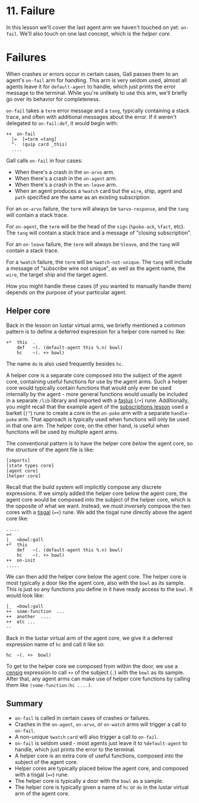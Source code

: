 # 11. Failure

In this lesson we'll cover the last agent arm we haven't touched on yet: `on-fail`. We'll also touch on one last concept, which is the _helper core_.

# Failures

When crashes or errors occur in certain cases, Gall passes them to an agent's `on-fail` arm for handling. This arm is very seldom used, almost all agents leave it for `default-agent` to handle, which just prints the error message to the terminal. While you're unlikely to use this arm, we'll briefly go over its behavior for completeness.

`on-fail` takes a `term` error message and a `tang`, typically containing a stack trace, and often with additional messages about the error. If it weren't delegated to `on-fail:def`, it would begin with:

```hoon
++  on-fail
  |=  [=term =tang]
  ^-  (quip card _this)
  ....
```

Gall calls `on-fail` in four cases:

- When there's a crash in the `on-arvo` arm.
- When there's a crash in the `on-agent` arm.
- When there's a crash in the `on-leave` arm.
- When an agent produces a `%watch` card but the `wire`, ship, agent and `path` specified are the same as an existing subscription.

For an `on-arvo` failure, the `term` will always be `%arvo-response`, and the `tang` will contain a stack trace.

For `on-agent`, the `term` will be the head of the `sign` (`%poke-ack`, `%fact`, etc). The `tang` will contain a stack trace and a message of "closing subscription".

For an `on-leave` failure, the `term` will always be `%leave`, and the `tang` will contain a stack trace.

For a `%watch` failure, the `term` will be `%watch-not-unique`. The `tang` will include a message of "subscribe wire not unique", as well as the agent name, the `wire`, the target ship and the target agent.

How you might handle these cases (if you wanted to manually handle them) depends on the purpose of your particular agent.

## Helper core

Back in the lesson on lustar virtual arms, we briefly mentioned a common pattern is to define a deferred expression for a helper core named `hc` like:

```hoon
+*  this  .
    def   ~(. (default-agent this %.n) bowl)
    hc    ~(. +> bowl)
```

The name `do` is also used frequently besides `hc`.

A helper core is a separate core composed into the subject of the agent core, containing useful functions for use by the agent arms. Such a helper core would typically contain functions that would only ever be used internally by the agent - more general functions would usually be included in a separate `/lib` library and imported with a [faslus](/language/hoon/reference/rune/fas#-faslus) (`/+`) rune. Additionally, you might recall that the example agent of the [subscriptions lesson](/courses/app-school/8-subscriptions#example) used a barket (`|^`) rune to create a core in the `on-poke` arm with a separate `handle-poke` arm. That approach is typically used when functions will only be used in that one arm. The helper core, on the other hand, is useful when functions will be used by multiple agent arms.

The conventional pattern is to have the helper core _below_ the agent core, so the structure of the agent file is like:

```
[imports]
[state types core]
[agent core]
[helper core]
```

Recall that the build system will implicitly compose any discrete expressions. If we simply added the helper core below the agent core, the agent core would be composed into the subject of the helper core, which is the opposite of what we want. Instead, we must inversely compose the two cores with a [tisgal](/language/hoon/reference/rune/tis#-tisgal) (`=<`) rune. We add the tisgal rune directly above the agent core like:

```hoon
.....
=<
|_  =bowl:gall
+*  this      .
    def   ~(. (default-agent this %.n) bowl)
    hc    ~(. +> bowl)
++  on-init
.....
```

We can then add the helper core below the agent core. The helper core is most typically a door like the agent core, also with the `bowl` as its sample. This is just so any functions you define in it have ready access to the `bowl`. It would look like:

```hoon
|_  =bowl:gall
++  some-function  ...
++  another  ....
++  etc ...
--
```

Back in the lustar virtual arm of the agent core, we give it a deferred expression name of `hc` and call it like so:

```hoon
hc  ~(. +>  bowl)
```

To get to the helper core we composed from within the door, we use a [censig](/language/hoon/reference/rune/cen#-censig) expression to call `+>` of the subject (`.`) with the `bowl` as its sample. After that, any agent arms can make use of helper core functions by calling them like `(some-function:hc ....)`.

## Summary

- `on-fail` is called in certain cases of crashes or failures.
- Crashes in the `on-agent`, `on-arvo`, or `on-watch` arms will trigger a call to `on-fail`.
- A non-unique `%watch` `card` will also trigger a call to `on-fail`.
- `on-fail` is seldom used - most agents just leave it to `%default-agent` to handle, which just prints the error to the terminal.
- A helper core is an extra core of useful functions, composed into the subject of the agent core.
- Helper cores are typically placed below the agent core, and composed with a tisgal (`=<`) rune.
- The helper core is typically a door with the `bowl` as a sample.
- The helper core is typically given a name of `hc` or `do` in the lustar virtual arm of the agent core.

